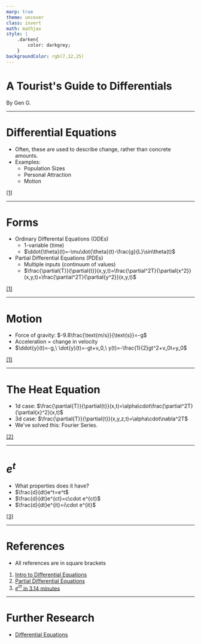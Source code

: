 ```yaml
---
marp: true
theme: uncover
class: invert
math: mathjax
style: |
    .darken{
        color: darkgrey;
    }
backgroundColor: rgb(7,12,25)
---
```


# A Tourist's Guide to Differentials

<span class="darken">By</span> Gen G.

<!--_footer: Made for SIG Figures '23-->

---

# Differential Equations

* Often, these are used to describe change, rather than concrete amounts.
* Examples:
    * Population Sizes
    * Personal Attraction
    * Motion

[[1]](https://youtu.be/p_di4Zn4wz4)

---

# Forms

* Ordinary Differental Equations (ODEs)
    * 1-variable (time)
    * $\ddot{\theta}(t)=-\mu\dot{\theta}(t)-\frac{g}{L}\sin\theta(t)$
* Partial Differential Equations (PDEs) 
    * Multiple inputs (continuum of values)
    * $\frac{\partial{T}}{\partial{t}}(x,y,t)=\frac{\partial^2T}{\partial{x^2}}(x,y,t)+\frac{\partial^2T}{\partial{y^2}}(x,y,t)$

[[1]](https://youtu.be/p_di4Zn4wz4)

---

# Motion

* Force of gravity: $-9.8\frac{\text{m/s}}{\text{s}}=-g$
* Acceleration = change in velocity
* $\ddot{y}(t)=-g,\ \dot{y}(t)=-gt+v_0,\ y(t)=-\frac{1}{2}gt^2+v_0t+y_0$

[[1]](https://youtu.be/p_di4Zn4wz4)

---

# The Heat Equation

* 1d case: $\frac{\partial{T}}{\partial{t}}(x,t)=\alpha\cdot\frac{\partial^2T}{\partial{x}^2}(x,t)$
* 3d case: $\frac{\partial{T}}{\partial{t}}(x,y,z,t)=\alpha\cdot\nabla^2T$
* We've solved this: Fourier Series.

[[2]](https://youtu.be/ly4S0oi3Yz8)

---

# $e^t$

* What properties does it have?
* $\frac{d}{dt}e^t=e^t$
* $\frac{d}{dt}e^{ct}=c\cdot e^{ct}$
* $\frac{d}{dt}e^{it}=i\cdot e^{it}$

[[3]](https://youtu.be/v0YEaeIClKY)

---

# References

* All references are in square brackets

1. [Intro to Differential Equations](https://youtu.be/p_di4Zn4wz4)
2. [Partial Differential Equations](https://youtu.be/ly4S0oi3Yz8)
3. [$e^{i\pi}$ in 3.14 minutes](https://youtu.be/v0YEaeIClKY)

---

# Further Research

* [Differential Equations](https://youtube.com/playlist?list=PLZHQObOWTQDNPOjrT6KVlfJuKtYTftqH6)
